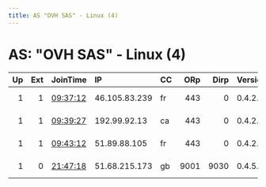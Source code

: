 ```yaml
---
title: AS "OVH SAS" - Linux (4)
---
```


# AS: "OVH SAS" - Linux (4)

|   Up |   Ext | JoinTime                                                                                            | IP            | CC   |   ORp |   Dirp | Version   | Contact                   | Nickname     |   eFamMembers |
|-----:|------:|:----------------------------------------------------------------------------------------------------|:--------------|:-----|------:|-------:|:----------|:--------------------------|:-------------|--------------:|
|    1 |     1 | [09:37:12](https://metrics.torproject.org/rs.html#details/BEBA74B78EA78DF9FA3DF644E34208A197BD0811) | 46.105.83.239 | fr   |   443 |      0 | 0.4.2.7   | abuse-tor@fro.email       | frowtf       |             1 |
|    1 |     1 | [09:39:27](https://metrics.torproject.org/rs.html#details/A072D02FC3BD99B59F315A4B3AB025E0D1AD6647) | 192.99.92.13  | ca   |   443 |      0 | 0.4.2.7   | abuse-tor@fro.email       | frowtf       |             1 |
|    1 |     1 | [09:43:12](https://metrics.torproject.org/rs.html#details/A573D4E02EDC85B2F47C75AB21FAD60B49A5709F) | 51.89.88.105  | fr   |   443 |      0 | 0.4.2.7   | abuse-tor@fro.email       | frowtf       |             1 |
|    1 |     0 | [21:47:18](https://metrics.torproject.org/rs.html#details/ABCBBD04D875599BB7C68546B21010882198E077) | 51.68.215.173 | gb   |  9001 |   9030 | 0.4.5.9   | gibsonsecurity at protonm | Constitution |             1 |
